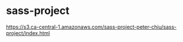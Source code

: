 # sass-project

https://s3.ca-central-1.amazonaws.com/sass-project-peter-chiu/sass-project/index.html

